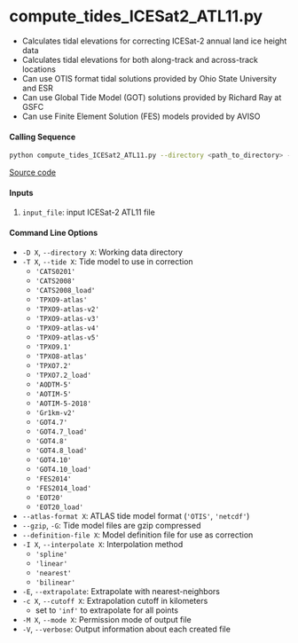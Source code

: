 compute_tides_ICESat2_ATL11.py
==============================

- Calculates tidal elevations for correcting ICESat-2 annual land ice height data
- Calculates tidal elevations for both along-track and across-track locations
- Can use OTIS format tidal solutions provided by Ohio State University and ESR
- Can use Global Tide Model (GOT) solutions provided by Richard Ray at GSFC
- Can use Finite Element Solution (FES) models provided by AVISO

#### Calling Sequence
```bash
python compute_tides_ICESat2_ATL11.py --directory <path_to_directory> --tide <model> input_file
```
[Source code](https://github.com/tsutterley/pyTMD/blob/main/scripts/compute_tides_ICESat2_ATL11.py)

#### Inputs
1. `input_file`: input ICESat-2 ATL11 file

#### Command Line Options
- `-D X`, `--directory X`: Working data directory
- `-T X`, `--tide X`: Tide model to use in correction
    * `'CATS0201'`
    * `'CATS2008'`
    * `'CATS2008_load'`
    * `'TPXO9-atlas'`
    * `'TPXO9-atlas-v2'`
    * `'TPXO9-atlas-v3'`
    * `'TPXO9-atlas-v4'`
    * `'TPXO9-atlas-v5'`
    * `'TPXO9.1'`
    * `'TPXO8-atlas'`
    * `'TPXO7.2'`
    * `'TPXO7.2_load'`
    * `'AODTM-5'`
    * `'AOTIM-5'`
    * `'AOTIM-5-2018'`
    * `'Gr1km-v2'`
    * `'GOT4.7'`
    * `'GOT4.7_load'`
    * `'GOT4.8'`
    * `'GOT4.8_load'`
    * `'GOT4.10'`
    * `'GOT4.10_load'`
    * `'FES2014'`
    * `'FES2014_load'`
    * `'EOT20'`
    * `'EOT20_load'`
- `--atlas-format X`: ATLAS tide model format (`'OTIS'`, `'netcdf'`)
- `--gzip`, `-G`: Tide model files are gzip compressed
- `--definition-file X`: Model definition file for use as correction
- `-I X`, `--interpolate X`: Interpolation method
    * `'spline'`
    * `'linear'`
    * `'nearest'`
    * `'bilinear'`
- `-E`, `--extrapolate`: Extrapolate with nearest-neighbors
- `-c X`, `--cutoff X`: Extrapolation cutoff in kilometers
    * set to `'inf'` to extrapolate for all points
- `-M X`, `--mode X`: Permission mode of output file
- `-V`, `--verbose`: Output information about each created file
